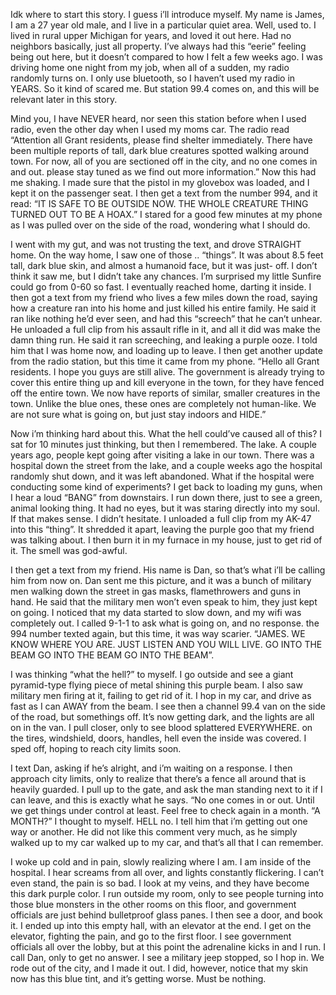 Idk where to start this story. I guess i’ll introduce myself. My name is James, I am a 27 year old male, and I live in a particular quiet area. Well, used to. I lived in rural upper Michigan for years, and loved it out here. Had no neighbors basically, just all property. I’ve always had this “eerie” feeling being out here, but it doesn’t compared to how I felt a few weeks ago. I was driving home one night from my job, when all of a sudden, my radio randomly turns on. I only use bluetooth, so I haven’t used my radio in YEARS. So it kind of scared me. But station 99.4 comes on, and this will be relevant later in this story. 

Mind you, I have NEVER heard, nor seen this station before when I used radio, even the other day when I used my moms car. The radio read “Attention all Grant residents, please find shelter immediately. There have been multiple reports of tall, dark blue creatures spotted walking around town. For now, all of you are sectioned off in the city, and no one comes in and out. please stay tuned as we find out more information.” Now this had me shaking. I made sure that the pistol in my glovebox was loaded, and I kept it on the passenger seat. I then get a text from the number 994, and it read: “IT IS SAFE TO BE OUTSIDE NOW. THE WHOLE CREATURE THING TURNED OUT TO BE A HOAX.” I stared for a good few minutes at my phone as I was pulled over on the side of the road, wondering what I should do. 

I went with my gut, and was not trusting the text, and drove STRAIGHT home. On the way home, I saw one of those .. “things”. It was about 8.5 feet tall, dark blue skin, and almost a humanoid face, but it was just- off. I don’t think it saw me, but I didn’t take any chances. I’m surprised my little Sunfire could go from 0-60 so fast. I eventually reached home, darting it inside. I then got a text from my friend who lives a few miles down the road, saying how a creature ran into his home and just killed his entire family. He said it ran like nothing he’d ever seen, and had this “screech” that he can’t unhear. He unloaded a full clip from his assault rifle in it, and all it did was make the damn thing run. He said it ran screeching, and leaking a purple ooze. I told him that I was home now, and loading up to leave. I then get another update from the radio station, but this time it came from my phone. “Hello all Grant residents. I hope you guys are still alive. The government is already trying to cover this entire thing up and kill everyone in the town, for they have fenced off the entire town. We now have reports of similar, smaller creatures in the town. Unlike the blue ones, these ones are completely not human-like. We are not sure what is going on, but just stay indoors and HIDE.” 

Now i’m thinking hard about this. What the hell could’ve caused all of this? I sat for 10 minutes just thinking, but then I remembered. The lake. A couple years ago, people kept going after visiting a lake in our town. There was a hospital down the street from the lake, and a couple weeks ago the hospital randomly shut down, and it was left abandoned. What if the hospital were conducting some kind of experiments? I get back to loading my guns, when I hear a loud “BANG” from downstairs. I run down there, just to see a green, animal looking thing. It had no eyes, but it was staring directly into my soul. If that makes sense. I didn’t hesitate. I unloaded a full clip from my AK-47 into this “thing”. It shredded it apart, leaving the purple goo that my friend was talking about. I then burn it in my furnace in my house, just to get rid of it. The smell was god-awful. 

I then get a text from my friend. His name is Dan, so that’s what i’ll be calling him from now on. Dan sent me this picture, and it was a bunch of military men walking down the street in gas masks, flamethrowers and guns in hand. He said that the military men won’t even speak to him, they just kept on going. I noticed that my data started to slow down, and my wifi was completely out. I called 9-1-1 to ask what is going on, and no response. the 994 number texted again, but this time, it was way scarier. “JAMES. WE KNOW WHERE YOU ARE. JUST LISTEN AND YOU WILL LIVE. GO INTO THE BEAM GO INTO THE BEAM GO INTO THE BEAM”. 

I was thinking “what the hell?” to myself. I go outside and see a giant pyramid-type flying piece of metal shining this purple beam. I also saw military men firing at it, failing to get rid of it. I hop in my car, and drive as fast as I can AWAY from the beam. I see then a channel 99.4 van on the side of the road, but somethings off. It’s now getting dark, and the lights are all on in the van. I pull closer, only to see blood splattered EVERYWHERE. on the tires, windshield, doors, handles, hell even the inside was covered. I sped off, hoping to reach city limits soon. 

I text Dan, asking if he’s alright, and i’m waiting on a response. I then approach city limits, only to realize that there’s a fence all around that is heavily guarded. I pull up to the gate, and ask the man standing next to it if I can leave, and this is exactly what he says. “No one comes in or out. Until we get things under control at least. Feel free to check again in a month. “A MONTH?” I thought to myself. HELL no. I tell him that i’m getting out one way or another. He did not like this comment very much, as he simply walked up to my car walked up to my car, and that’s all that I can remember. 

I woke up cold and in pain, slowly realizing where I am. I am inside of the hospital. I hear screams from all over, and lights constantly flickering. I can’t even stand, the pain is so bad. I look at my veins, and they have become this dark purple color. I run outside my room, only to see people turning into those blue monsters in the other rooms on this floor, and government officials are just behind bulletproof glass panes. I then see a door, and book it. I ended up into this empty hall, with an elevator at the end. I get on the elevator, fighting the pain, and go to the first floor. I see government officials all over the lobby, but at this point the adrenaline kicks in and I run. I call Dan, only to get no answer. I see a military jeep stopped, so I hop in. We rode out of the city, and I made it out. I did, however, notice that my skin now has this blue tint, and it’s getting worse. Must be nothing.